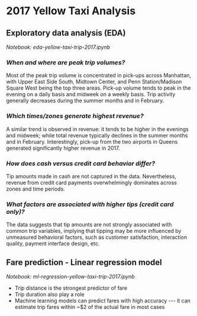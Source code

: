 # 2017 Yellow Taxi Analysis

## Exploratory data analysis (EDA)

*Notebook: eda-yellow-taxi-trip-2017.ipynb*

### *When and where are peak trip volumes?*
Most of the peak trip volume is concentrated in pick-ups across Manhattan, with Upper East Side South, Midtown Center, and Penn Station/Madison Square West being the top three areas. Pick-up volume tends to peak in the evening on a daily basis and midweek on a weekly basis. Trip activity generally decreases during the summer months and in February.

### *Which times/zones generate highest revenue?*
A similar trend is observed in revenue: it tends to be higher in the evenings and midweek; while total revenue typically declines in the summer months and in February. Interestingly, pick-up from the two airports in Queens generated significantly higher revenue in 2017.

### *How does cash versus credit card behavior differ?*
Tip amounts made in cash are not captured in the data. Nevertheless, revenue from credit card payments overwhelmingly dominates across zones and time periods.

### *What factors are associated with higher tips (credit card only)?*
The data suggests that tip amounts are not strongly associated with common trip variables, implying that tipping may be more influenced by unmeasured behavioral factors, such as customer satisfaction, interaction quality, payment interface design, etc.

## Fare prediction - Linear regression model

*Notebook: ml-regression-yellow-taxi-trip-2017.ipynb*

- Trip distance is the strongest predictor of fare
- Trip duration also play a role
- Machine learning models can predict fares with high accuracy --- it can estimate trip fares within ~$2 of the actual fare in most cases


